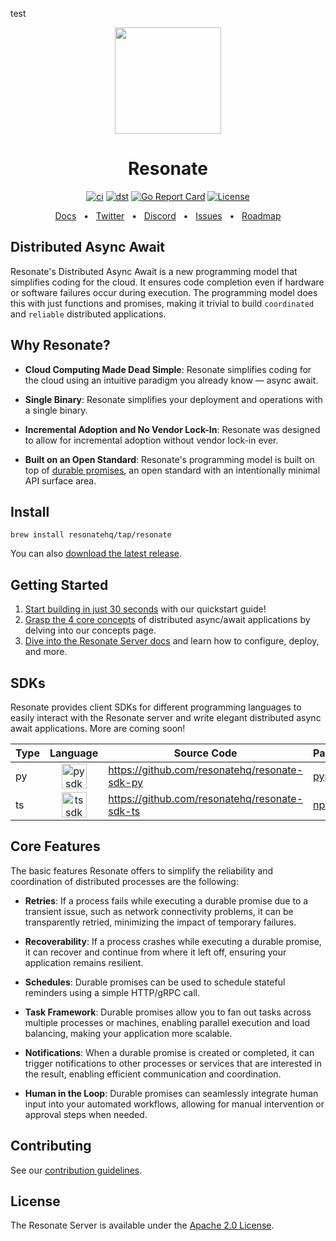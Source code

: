test

<p align="center">
    <img height="170"src="./docs/img/echo.png">
</p>

<h1 align="center">Resonate</h1>

<div align="center">

[![ci](https://github.com/resonatehq/resonate/actions/workflows/cicd.yaml/badge.svg)](https://github.com/resonatehq/resonate/actions/workflows/cicd.yaml)
[![dst](https://github.com/resonatehq/resonate/actions/workflows/dst.yaml/badge.svg)](https://github.com/resonatehq/resonate/actions/workflows/dst.yaml)
[![Go Report Card](https://goreportcard.com/badge/github.com/resonatehq/resonate)](https://goreportcard.com/report/github.com/resonatehq/resonate)
[![License](https://img.shields.io/badge/License-Apache_2.0-blue.svg)](https://opensource.org/licenses/Apache-2.0)

</div>

<div align="center">
<a href="https://docs.resonatehq.io">Docs</a>
  <span>&nbsp;&nbsp;•&nbsp;&nbsp;</span>
  <a href="https://twitter.com/resonatehqio">Twitter</a>
  <span>&nbsp;&nbsp;•&nbsp;&nbsp;</span>
  <a href="https://resonatehq.io/discord">Discord</a>
  <span>&nbsp;&nbsp;•&nbsp;&nbsp;</span>
  <a href="https://github.com/resonatehq/resonate/issues">Issues</a>
  <span>&nbsp;&nbsp;•&nbsp;&nbsp;</span>
  <a href="https://github.com/resonatehq/resonate/issues/131">Roadmap</a>
  <br />
</div>

## Distributed Async Await

Resonate's Distributed Async Await is a new programming model that simplifies coding for the cloud. It ensures code completion even if hardware or software failures occur during execution. The programming model does this with just functions and promises, making it trivial to build `coordinated` and `reliable` distributed applications.

## Why Resonate?

- **Cloud Computing Made Dead Simple**: Resonate simplifies coding for the cloud using an intuitive paradigm you already know — async await.

- **Single Binary**: Resonate simplifies your deployment and operations with a single binary.

- **Incremental Adoption and No Vendor Lock-In**: Resonate was designed to allow for incremental adoption without vendor lock-in ever.

- **Built on an Open Standard**: Resonate's programming model is built on top of [durable promises](https://github.com/resonatehq/durable-promise-specification), an open standard with an intentionally minimal API surface area.

## Install
```
brew install resonatehq/tap/resonate
```

You can also [download the latest release](https://github.com/resonatehq/resonate/releases/latest).

## Getting Started

1. [Start building in just 30 seconds](https://docs.resonatehq.io/getting-started/quickstart) with our quickstart guide!
2. [Grasp the 4 core concepts](https://docs.resonatehq.io/getting-started/concepts) of distributed async/await applications by delving into our concepts page.
3. [Dive into the Resonate Server docs](https://docs.resonatehq.io/resonate/overview) and learn how to configure, deploy, and more.

## SDKs

Resonate provides client SDKs for different programming languages to easily interact with the Resonate server and write elegant distributed async await applications. More are coming soon!

| Type   | Language                                                                                                            | Source Code                                   | Package                                              |
| ------ | :-----------------------------------------------------------------------------------------------------------------: | --------------------------------------------- | ---------------------------------------------------- |
| py     | <img alt="py sdk" src="https://upload.wikimedia.org/wikipedia/commons/c/c3/Python-logo-notext.svg" width="40px"/>   | https://github.com/resonatehq/resonate-sdk-py | [pypi](https://pypi.org/project/resonate-sdk/)       |
| ts     | <img alt="ts sdk" src="https://upload.wikimedia.org/wikipedia/commons/4/4c/Typescript_logo_2020.svg" width="40px"/> | https://github.com/resonatehq/resonate-sdk-ts | [npm](https://www.npmjs.com/package/@resonatehq/sdk) |

## Core Features

The basic features Resonate offers to simplify the reliability and coordination of distributed processes are the following:

- **Retries**: If a process fails while executing a durable promise due to a transient issue, such as network connectivity problems, it can be transparently retried, minimizing the impact of temporary failures.

- **Recoverability**: If a process crashes while executing a durable promise, it can recover and continue from where it left off, ensuring your application remains resilient.

- **Schedules**: Durable promises can be used to schedule stateful reminders using a simple HTTP/gRPC call.

- **Task Framework**: Durable promises allow you to fan out tasks across multiple processes or machines, enabling parallel execution and load balancing, making your application more scalable.

- **Notifications**: When a durable promise is created or completed, it can trigger notifications to other processes or services that are interested in the result, enabling efficient communication and coordination.

- **Human in the Loop**: Durable promises can seamlessly integrate human input into your automated workflows, allowing for manual intervention or approval steps when needed.

## Contributing

See our [contribution guidelines](CONTRIBUTING.md).

## License

The Resonate Server is available under the [Apache 2.0 License](LICENSE).
